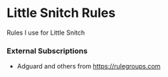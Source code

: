 # Little Snitch Rules

Rules I use for Little Snitch

### External Subscriptions

* Adguard and others from https://rulegroups.com
